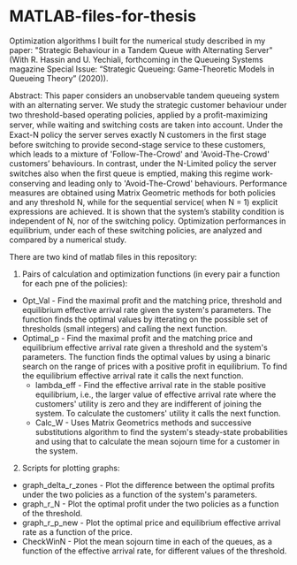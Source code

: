 # MATLAB-files-for-thesis
Optimization algorithms I built for the numerical study described in my paper: "Strategic Behaviour in a Tandem Queue with Alternating Server" (With R. Hassin and U. Yechiali, forthcoming in the Queueing Systems magazine Special Issue: “Strategic Queueing: Game-Theoretic Models in Queueing Theory” (2020)).

Abstract:
This paper considers an unobservable tandem queueing system with an alternating server. We study the strategic customer behaviour under two threshold-based operating policies, applied by a proﬁt-maximizing server, while waiting and switching costs are taken into account. Under the Exact-N policy the server serves exactly N customers in the ﬁrst stage before switching to provide second-stage service to these customers, which leads to a mixture of 'Follow-The-Crowd' and 'Avoid-The-Crowd' customers’ behaviours. In contrast, under the N-Limited policy the server switches also when the ﬁrst queue is emptied, making this regime work-conserving and leading only to 'Avoid-The-Crowd' behaviours. Performance measures are obtained using Matrix Geometric methods for both policies and any threshold N, while for the sequential service( when N = 1) explicit expressions are achieved. It is shown that the system’s stability condition is independent of N, nor of the switching policy. Optimization performances in equilibrium, under each of these switching policies, are analyzed and compared by a numerical study.

There are two kind of matlab files in this repository:

1. Pairs of calculation and optimization functions (in every pair a function for each pne of the policies):
  * Opt_Val - Find the maximal profit and the matching price, threshold and equilibrium effective arrival rate given the system's  parameters. The function finds the optimal values by itterating on the possible set of thresholds (small integers) and calling the next function.
  * Optimal_p - Find the maximal profit and the matching price and equilibrium effective arrival rate given a threshold and the system's parameters. The function finds the optimal values by using a binaric search on the range of prices with a positive profit in equilibrium. To find the equilibrium effective arrival rate it calls the next function.
    * lambda_eff - Find the effective arrival rate in the stable positive equilibrium, i.e., the larger value of effective arrival rate where the customers' utility is zero and they are indifferent of joining the system. To calculate the customers' utility it calls the next function.
    * Calc_W - Uses Matrix Geometrics methods and successive substitutions algorithm to find the system's steady-state probabilities and using that to calculate the mean sojourn time for a customer in the system.
    
2. Scripts for plotting graphs:
  * graph_delta_r_zones - Plot the difference between the optimal profits under the two policies as a function of the system's parameters.
  * graph_r_N - Plot the optimal profit under the two policies as a function of the threshold.
  * graph_r_p_new - Plot the optimal price and  equilibrium effective arrival rate as a function of the price.
  * CheckWinN - Plot the mean sojourn time in each of the queues, as a function of the effective arrival rate, for different values of the threshold.
